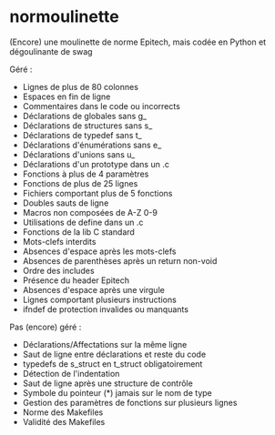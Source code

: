 # normoulinette
(Encore) une moulinette de norme Epitech, mais codée en Python et dégoulinante de swag

Géré :
* Lignes de plus de 80 colonnes
* Espaces en fin de ligne
* Commentaires dans le code ou incorrects
* Déclarations de globales sans g_
* Déclarations de structures sans s_
* Déclarations de typedef sans t_
* Déclarations d'énumérations sans e_
* Déclarations d'unions sans u_
* Déclarations d'un prototype dans un .c
* Fonctions à plus de 4 paramètres
* Fonctions de plus de 25 lignes
* Fichiers comportant plus de 5 fonctions
* Doubles sauts de ligne
* Macros non composées de A-Z 0-9
* Utilisations de define dans un .c
* Fonctions de la lib C standard
* Mots-clefs interdits
* Absences d'espace après les mots-clefs
* Absences de parenthèses après un return non-void
* Ordre des includes
* Présence du header Epitech
* Absences d'espace après une virgule
* Lignes comportant plusieurs instructions
* ifndef de protection invalides ou manquants

Pas (encore) géré :
* Déclarations/Affectations sur la même ligne
* Saut de ligne entre déclarations et reste du code
* typedefs de s_struct en t_struct obligatoirement
* Détection de l'indentation
* Saut de ligne après une structure de contrôle
* Symbole du pointeur (*) jamais sur le nom de type
* Gestion des paramètres de fonctions sur plusieurs lignes
* Norme des Makefiles
* Validité des Makefiles